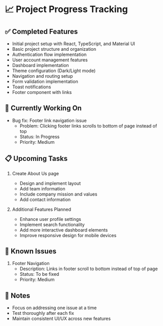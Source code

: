 # 📈 Project Progress Tracking

## ✅ Completed Features
- Initial project setup with React, TypeScript, and Material UI
- Basic project structure and organization
- Authentication flow implementation
- User account management features
- Dashboard implementation
- Theme configuration (Dark/Light mode)
- Navigation and routing setup
- Form validation implementation
- Toast notifications
- Footer component with links

## 🔄 Currently Working On
- Bug fix: Footer link navigation issue
  - Problem: Clicking footer links scrolls to bottom of page instead of top
  - Status: In Progress
  - Priority: Medium

## 📋 Upcoming Tasks
1. Create About Us page
   - Design and implement layout
   - Add team information
   - Include company mission and values
   - Add contact information

2. Additional Features Planned
   - Enhance user profile settings
   - Implement search functionality
   - Add more interactive dashboard elements
   - Improve responsive design for mobile devices

## 🐛 Known Issues
1. Footer Navigation
   - Description: Links in footer scroll to bottom instead of top of page
   - Status: To be fixed
   - Priority: Medium

## 📝 Notes
- Focus on addressing one issue at a time
- Test thoroughly after each fix
- Maintain consistent UI/UX across new features
